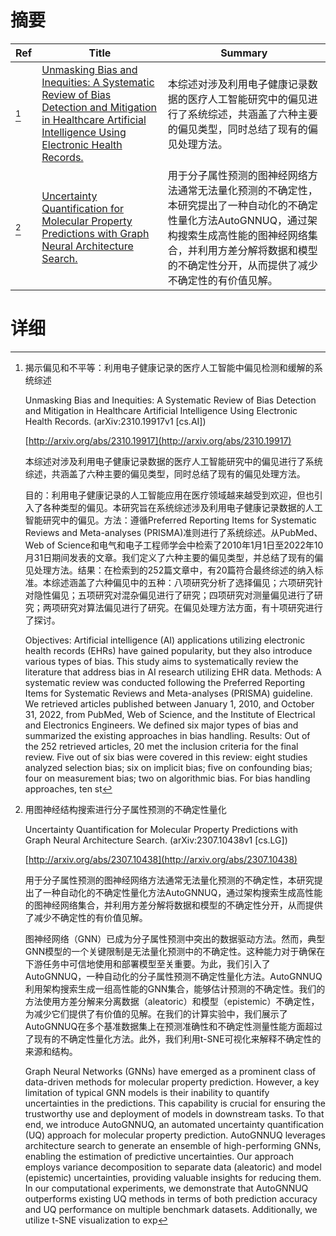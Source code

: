 # 摘要

| Ref | Title | Summary |
| --- | --- | --- |
| [^1] | [Unmasking Bias and Inequities: A Systematic Review of Bias Detection and Mitigation in Healthcare Artificial Intelligence Using Electronic Health Records.](http://arxiv.org/abs/2310.19917) | 本综述对涉及利用电子健康记录数据的医疗人工智能研究中的偏见进行了系统综述，共涵盖了六种主要的偏见类型，同时总结了现有的偏见处理方法。 |
| [^2] | [Uncertainty Quantification for Molecular Property Predictions with Graph Neural Architecture Search.](http://arxiv.org/abs/2307.10438) | 用于分子属性预测的图神经网络方法通常无法量化预测的不确定性，本研究提出了一种自动化的不确定性量化方法AutoGNNUQ，通过架构搜索生成高性能的图神经网络集合，并利用方差分解将数据和模型的不确定性分开，从而提供了减少不确定性的有价值见解。 |

# 详细

[^1]: 揭示偏见和不平等：利用电子健康记录的医疗人工智能中偏见检测和缓解的系统综述

    Unmasking Bias and Inequities: A Systematic Review of Bias Detection and Mitigation in Healthcare Artificial Intelligence Using Electronic Health Records. (arXiv:2310.19917v1 [cs.AI])

    [http://arxiv.org/abs/2310.19917](http://arxiv.org/abs/2310.19917)

    本综述对涉及利用电子健康记录数据的医疗人工智能研究中的偏见进行了系统综述，共涵盖了六种主要的偏见类型，同时总结了现有的偏见处理方法。

    

    目的：利用电子健康记录的人工智能应用在医疗领域越来越受到欢迎，但也引入了各种类型的偏见。本研究旨在系统综述涉及利用电子健康记录数据的人工智能研究中的偏见。方法：遵循Preferred Reporting Items for Systematic Reviews and Meta-analyses (PRISMA)准则进行了系统综述。从PubMed、Web of Science和电气和电子工程师学会中检索了2010年1月1日至2022年10月31日期间发表的文章。我们定义了六种主要的偏见类型，并总结了现有的偏见处理方法。结果：在检索到的252篇文章中，有20篇符合最终综述的纳入标准。本综述涵盖了六种偏见中的五种：八项研究分析了选择偏见；六项研究针对隐性偏见；五项研究对混杂偏见进行了研究；四项研究对测量偏见进行了研究；两项研究对算法偏见进行了研究。在偏见处理方法方面，有十项研究进行了探讨。

    Objectives: Artificial intelligence (AI) applications utilizing electronic health records (EHRs) have gained popularity, but they also introduce various types of bias. This study aims to systematically review the literature that address bias in AI research utilizing EHR data. Methods: A systematic review was conducted following the Preferred Reporting Items for Systematic Reviews and Meta-analyses (PRISMA) guideline. We retrieved articles published between January 1, 2010, and October 31, 2022, from PubMed, Web of Science, and the Institute of Electrical and Electronics Engineers. We defined six major types of bias and summarized the existing approaches in bias handling. Results: Out of the 252 retrieved articles, 20 met the inclusion criteria for the final review. Five out of six bias were covered in this review: eight studies analyzed selection bias; six on implicit bias; five on confounding bias; four on measurement bias; two on algorithmic bias. For bias handling approaches, ten st
    
[^2]: 用图神经结构搜索进行分子属性预测的不确定性量化

    Uncertainty Quantification for Molecular Property Predictions with Graph Neural Architecture Search. (arXiv:2307.10438v1 [cs.LG])

    [http://arxiv.org/abs/2307.10438](http://arxiv.org/abs/2307.10438)

    用于分子属性预测的图神经网络方法通常无法量化预测的不确定性，本研究提出了一种自动化的不确定性量化方法AutoGNNUQ，通过架构搜索生成高性能的图神经网络集合，并利用方差分解将数据和模型的不确定性分开，从而提供了减少不确定性的有价值见解。

    

    图神经网络（GNN）已成为分子属性预测中突出的数据驱动方法。然而，典型GNN模型的一个关键限制是无法量化预测中的不确定性。这种能力对于确保在下游任务中可信地使用和部署模型至关重要。为此，我们引入了AutoGNNUQ，一种自动化的分子属性预测不确定性量化方法。AutoGNNUQ利用架构搜索生成一组高性能的GNN集合，能够估计预测的不确定性。我们的方法使用方差分解来分离数据（aleatoric）和模型（epistemic）不确定性，为减少它们提供了有价值的见解。在我们的计算实验中，我们展示了AutoGNNUQ在多个基准数据集上在预测准确性和不确定性测量性能方面超过了现有的不确定性量化方法。此外，我们利用t-SNE可视化来解释不确定性的来源和结构。

    Graph Neural Networks (GNNs) have emerged as a prominent class of data-driven methods for molecular property prediction. However, a key limitation of typical GNN models is their inability to quantify uncertainties in the predictions. This capability is crucial for ensuring the trustworthy use and deployment of models in downstream tasks. To that end, we introduce AutoGNNUQ, an automated uncertainty quantification (UQ) approach for molecular property prediction. AutoGNNUQ leverages architecture search to generate an ensemble of high-performing GNNs, enabling the estimation of predictive uncertainties. Our approach employs variance decomposition to separate data (aleatoric) and model (epistemic) uncertainties, providing valuable insights for reducing them. In our computational experiments, we demonstrate that AutoGNNUQ outperforms existing UQ methods in terms of both prediction accuracy and UQ performance on multiple benchmark datasets. Additionally, we utilize t-SNE visualization to exp
    

